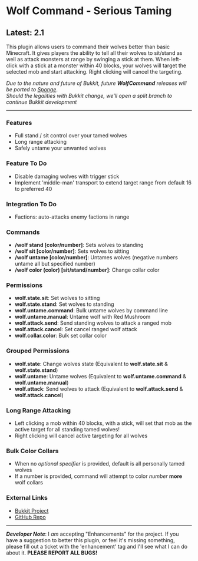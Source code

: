 # Wolf Command - Serious Taming #
## Latest: 2.1 ##

This plugin allows users to command their wolves better than basic Minecraft. It gives players the ability to tell all their wolves to sit/stand as well as attack monsters at range by swinging a stick at them. 
When left-click with a stick at a monster within 40 blocks, your wolves will target the selected mob and start attacking. Right clicking will cancel the targeting.   

*Due to the nature and future of Bukkit, future __WolfCommand__ releases will be ported to [Sponge](https://spongepowered.org/)*.  
*Should the legalities with Bukkit change, we'll open a split branch to continue Bukkit development*

-----  

### Features ###
- Full stand / sit control over your tamed wolves
- Long range attacking
- Safely untame your unwanted wolves

### Feature To Do ###
- Disable damaging wolves with trigger stick
- Implement 'middle-man' transport to extend target range from default 16 to preferred 40

### Integration To Do ###
- Factions: auto-attacks enemy factions in range

### Commands ###
- **/wolf stand [color/number]**: Sets wolves to standing
- **/wolf sit [color/number]**: Sets wolves to sitting
- **/wolf untame [color/number]**: Untames wolves (negative numbers untame all but specified number)
- **/wolf color (color) [sit/stand/number]**: Change collar color

### Permissions ###
- **wolf.state.sit**: Set wolves to sitting
- **wolf.state.stand**: Set wolves to standing
- **wolf.untame.command**: Bulk untame wolves by command line
- **wolf.untame.manual**: Untame wolf with Red Mushroom
- **wolf.attack.send**: Send standing wolves to attack a ranged mob
- **wolf.attack.cancel**: Set cancel ranged wolf attack
- **wolf.collar.color**: Bulk set collar color

### Grouped Permissions ###
- **wolf.state**: Change wolves state (Equivalent to **wolf.state.sit** & **wolf.state.stand**)
- **wolf.untame**: Untame wolves (Equivalent to **wolf.untame.command** & **wolf.untame.manual**)
- **wolf.attack**: Send wolves to attack (Equivalent to **wolf.attack.send** & **wolf.attack.cancel**)

### Long Range Attacking ###
- Left clicking a mob within 40 blocks, with a stick, will set that mob as the active target for all standing tamed wolves!
- Right clicking will cancel active targeting for all wolves

### Bulk Color Collars ###
- When no *optional specifier* is provided, default is all personally tamed wolves
- If a number is provided, command will attempt to color *number* **more** wolf collars

### External Links ###
- [Bukkit Project](http://dev.bukkit.org/bukkit-plugins/wolfcommand/ 'Bukkit Project Page')
- [GitHub Repo](https://github.com/puppyize/WolfCommand 'GitHub Repository')

-----

_**Developer Note**_: I _am_ accepting "Enhancements" for the project. If you have a suggestion to better this plugin, or feel it's missing something, please fill out a ticket with the 'enhancement' tag and I'll see what I can do about it. **PLEASE REPORT ALL BUGS!**